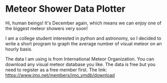 # Meteor Shower Data Plotter 
Hi, human beings! It's December again, which means we can enjoy one of the biggest meteor showers very soon!

I am a college student interested in python and astronomy, so I decided to write a short program to graph the average number of visual meteor on an hourly basis.

The data I am using is from International Meteor Organization. You can download any visual meteor database you like.
The data is free but you need to register as a free member first.
The link: https://www.imo.net/members/imo_vmdb/download
